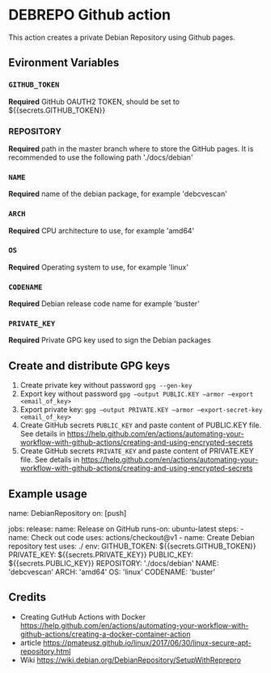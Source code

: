 # DEBREPO Github action

This action creates a private Debian Repository using Github pages.

## Evironment Variables

### `GITHUB_TOKEN`

**Required** GitHub OAUTH2 TOKEN, should be set to ${{secrets.GITHUB_TOKEN}}

### REPOSITORY

**Required** path in the master branch where to store the GitHub pages. It is recommended to use the following path './docs/debian'

### `NAME`

**Required** name of the debian package, for example 'debcvescan'

### `ARCH`

**Required**  CPU architecture to use, for example 'amd64'

### `OS`

**Required** Operating system to use, for example 'linux'

### `CODENAME`

**Required** Debian release code name for example 'buster'

### `PRIVATE_KEY`

**Required** Private GPG key used to sign the Debian packages

## Create and distribute GPG keys

1. Create private key without password `gpg --gen-key`
2. Export key without password `gpg –output PUBLIC.KEY –armor –export <email_of_key>`
3. Export private key: `gpg –output PRIVATE.KEY –armor –export-secret-key <email_of_key>`
4. Create GitHub secrets `PUBLIC_KEY` and paste content of PUBLIC.KEY file. See details in <https://help.github.com/en/actions/automating-your-workflow-with-github-actions/creating-and-using-encrypted-secrets>
5. Create GitHub secrets `PRIVATE_KEY` and paste content of PRIVATE.KEY file. See details in <https://help.github.com/en/actions/automating-your-workflow-with-github-actions/creating-and-using-encrypted-secrets>

## Example usage

name: DebianRepository
on: [push]

jobs:
  release:
    name: Release on GitHub
    runs-on: ubuntu-latest
    steps:
      - name: Check out code
        uses: actions/checkout@v1
      - name: Create Debian repository test
        uses: ./
        env:
          GITHUB_TOKEN: ${{secrets.GITHUB_TOKEN}}
          PRIVATE_KEY: ${{secrets.PRIVATE_KEY}}
          PUBLIC_KEY: ${{secrets.PUBLIC_KEY}}
          REPOSITORY: './docs/debian'
          NAME: 'debcvescan'
          ARCH: 'amd64'
          OS: 'linux'
          CODENAME: 'buster'

## Credits

- Creating GutHub Actions with Docker <https://help.github.com/en/actions/automating-your-workflow-with-github-actions/creating-a-docker-container-action>
- article <https://pmateusz.github.io/linux/2017/06/30/linux-secure-apt-repository.html>
- Wiki <https://wiki.debian.org/DebianRepository/SetupWithReprepro>